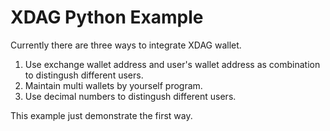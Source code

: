 # XDAG Python Example

Currently there are three ways to integrate XDAG wallet.
1. Use exchange wallet address and user's wallet address as combination to distingush different users.
1. Maintain multi wallets by yourself program.
1. Use decimal numbers to distingush different users.

This example just demonstrate the first way.
